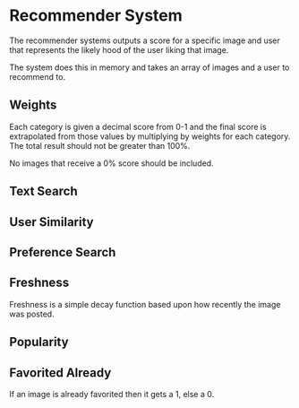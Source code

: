 # Recommender System

The recommender systems outputs a score for a specific image and user that
represents the likely hood of the user liking that image.

The system does this in memory and takes an array of images and a user to
recommend to.

## Weights

Each category is given a decimal score from 0-1 and the final score is
extrapolated from those values by multiplying by weights for each category. The
total result should not be greater than 100%.

No images that receive a 0% score should be included.

## Text Search


## User Similarity


## Preference Search


## Freshness

Freshness is a simple decay function based upon how recently the image was
posted.

## Popularity


## Favorited Already

If an image is already favorited then it gets a 1, else a 0.

